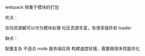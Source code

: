 webpack 侧重于模块的打包

优点：

任何资源都可以作为模块处理
社区资源丰富，有很多插件和 loader

缺点：

配置复杂
不适合 node 服务端应用
构建速度较慢，需要做很多性能优化